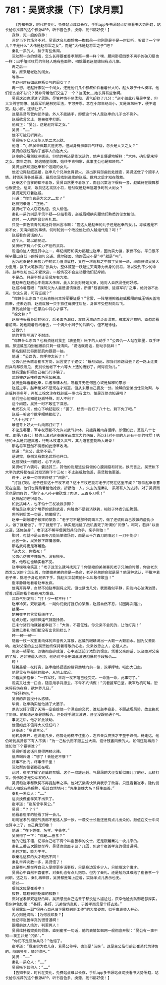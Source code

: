 # 781：吴贤求援（下）【求月票】
        【告知书友，时代在变化，免费站点难以长存，手机app多书源站点切换看书大势所趋，站长给你推荐的这个换源APP，听书音色多、换源、找书都好使！】
       寂静，死一般的寂静！
       若非当下的场合不对，吴贤这会儿都想掏一掏耳朵——他刚刚是不是一时幻听，听错了一个字儿？不是什么“大伟是赵将军之女”，而是“大伟是赵将军之子”吧？
       秦礼一系的人，脑子有些焦湖。
       沉幼梨一方的使者，怎么长得跟崔善孝那厮一模一样？嘿，腰间那把四季不离手的破刀扇也一样；出手阻拦杖罚的年轻人略有些面熟，相貌跟老赵他媳妇有点儿像。
       再之后——
       哦，原来是老赵的闺女。
       等等——
       老赵何时有如此魁梧英气的闺女了？
       再一想，老赵好像就一个闺女，还是他们几个叔叔伯伯看着长大的，赵大娘子什么模样，他们怎么会不认识？莫非背着他们又生了一个？这闺女……她长得有些急啊。
       吴贤这边也理清了思路，尽管神情不见柔和，语气却软了几分：“赵小郎此行虽是孝举，但大义残害同僚、延误军机是触犯军法，不可开恩。念在小郎年纪尚小，又是沉弟帐下，便不追究。赵小郎，还请让开。”
       这是吴贤阵营内部矛盾，外人不能插手，即便这个外人是赵奉的儿子也不例外。
       赵威欲言又止，但被崔孝打断。
       他纠正：“吴公，这是赵将军之女。”
       吴贤：“……”
       他不可能幻听两次。
       吴贤帐下众人又陷入第二次沉默。
       他道：“小郎虽未佩戴武胆虎符，但周身有澎湃武气环绕，怎会是大义之女？”
       吴贤的视线落向了当事人的赵大义。
       赵奉的心虽然拔凉拔凉，但他的嘴还是能说话的，他声音僵硬地解释：“大伟，确实是末将之女。数年之前，她逃婚至陇舞，始终不肯归家，此事主公也是知晓的。”
       吴贤当然知道赵奉有个逃婚的女儿。
       他还记得赵威逃婚，赵奉几个兄弟急得冒火，派出家将部曲到处搜查，吴贤还做了个顺手人情，封锁天海各处要道，最后也没找到逃家的赵威。数月之后才知在陇舞。
       赵奉这个当爹的都不着急，吴贤自然更不着急了，而且沉棠治下很有一套，赵威待在陇舞郡也很安全。结果，眼前这名高挑小将，居然就是赵奉逃婚多时的大闺女？
       吴贤死死盯着赵威。
       问道：“你当真是大义之……女？”
       赵威抱拳道：“正是。”
       吴贤帐下众人窃窃私语，没人相信。
       秦礼一系的则是半信半疑——仔细看看，赵威眉眼确实跟他们熟悉的侄女相似。
       这时，一人的声音分外扎耳。
       只见一面色铁青的高壮将领出言冷嘲：“管这人是赵奉的儿子还是赵奉的女儿，亦或者是不男不女，天海内部的事情，何时轮到一个改投他处的人越俎代庖？呵！”
       赵威看向说话的人。
       这个人，她以前见过。
       吴贤帐下有六个实力不俗的武将。
       说话的这人便是其中之一，年纪阅历和实力都超过赵奉，因为实力强，家世不俗，平日很不稀罕跟出身低下的将领打交道。偶尔碰面，他的回应不是“哼”就是“呵”。
       因为赵奉是外来势力中的武力值顶梁柱，又在一次危机之中救了吴贤一命，继而获得吴贤大力重用，拨下大笔款项扩张兵力，整体威望一跃超过天海势力出身的武将，所以受到不少的冷待。赵奉也知自己不受欢迎，一般情况不会主动跟他们起摩擦。
       不是怂，只是不想让吴贤左右为难。
       但赵奉在赵威心中最高大伟岸，此人如此对待她父亲，她对人自然没任何好感。
       赵威冷着眉眼：“我阿父为人最是谨慎谦逊，所谓‘残害同僚、延误军机’之事，绝对做不出来。你这么说，可有证据？”
       “你算什么东西？也有资格问本将军要证据？”言罢，一阵堪堪擦着赵威极限的威压铺天盖地而来，还未近前，赵威就被一只手抓住肩膀往后扯，身体不受控制向后飞。
       直到被徐诠一巴掌拍中背心才停下。
       “徐文释？”
       赵威扭头看身后的徐诠，后者面色潮红，双目因激动而泛着湿意，根本没注意她，直勾勾看着前面。她也顺着视线看去，一个满头小辫子的后脑勺，但不是徐诠。
       公西仇！
       他的背影写满了不耐烦。
       “你算什么东西？也有资格对我主（族圣物）帐下的人动手？”公西仇一人站在那里，双手环胸，那道威压拍到他跟前只剩一缕清风，“说话就说话，别动手挑衅！”
       那名魁梧武将面部肌肉狠狠一抽。
       他道：“公西仇，你手伸太长了！”
       公西仇扭头瞧着崔孝方向，出言提了个建议：“既然如此，那我们原路回去？这一路上连黄烈兵马都没瞧见，更别说他帐下十六等大上造的鬼影了。闲得没劲儿。”
       他有理由怀疑自己被玛玛诈骗了。
       武将被这话噎得面色黑如酱油。
       吴贤垂眸看着赵奉，后者神情木然，瞧着并无任何担心或是解释的意思——
       赵威之事，赵奉绝对不是现在才知道，但从未跟自己提及一分。徐解的堂弟出仕沉幼梨，与赵威共事多年，再加上徐文注在找赵威一事也有出力，怕是连他也知道吧？
       他们担心他知道赵威特殊，对人不利？
       这个问题，吴贤一时不敢往下深思。
       电光石火间，他心下响起轻叹：“罢了，杖责一百打了八十七，剩下免了吧。”
       赵威一听这个数字眼睛都红了。
       “八十七杖？”
       难怪背上好大一片肉都打烂了！
       不论是哪里，军中杖罚都不允许以武气护体，只能靠着肉身硬撑。即便如此，莫说八十七杖，即便八百七十杖也无法对赵奉嵴背造成太大的伤痕，所以针对不同的人还有不同的杖罚！执行的士兵是武胆武者，行刑木杖灌入武气，其力道甚至能断人嵴骨！
       那名将军显然不情愿如此潦草收场。
       他道：“主公，此举不妥。”
       话说完，身侧又有数名武将也开口。
       赵威视线一扫而过，心下大骇。
       吴贤帐下六骁将，囊括其三，其他的则是这些将领的心腹拥趸和好友。换而言之，吴贤帐下大半的武将都在反对取消剩下十三杖！不止赵威脸色差，吴贤脸色更差。
       终于，赵奉一句冷笑终结了“闹剧”。
       “打就打呗，老子还怕这十三杖不成？这十三杖还能将老子打死在这里不成？”哪怕赵奉愿意死在这里，他们也得跪着给他抢救，折损他一人，失去的是秦礼一系所有人的支持，对于吴贤而言也是肉疼的，“那个王八孙子被砍成了肉泥，三百多刀呢！”
       赵威起初还很着急。
       如此挑衅人，也不怕十三杖被做手脚？
       哪怕是赵奉这个境界的武胆武者，内脏也不是钢浇铁铸，相较于体表仍旧脆弱。
       但听到后面一句话，她傻眼了。
       赵奉一副破罐子破摔的架势：“老子可不是那种两面三刀，做了还谎称自己没做的虚伪小人。做了就是做了，干了就是干了。确实是拖延了战机害死了所谓的‘同僚’。呵呵，若非‘以彼之道，还施彼身’，老子还不稀罕借黄烈兵马的手，亲手剁他！”
       那时，可就不是三百多刀能简单收场的，而是三千六百刀的凌迟！一刀不能少！
       此言一出，吴贤帐下群情激奋。
       那名武将更是寒着脸。
       “赵大义，你找死！”
       公西仇仿佛不懂眼色，没有挪步。
       嗯，他现在也确实看不见。
       赵奉嘿嘿冷笑道：“老子这怎么就叫找死了？你婆娘的弟弟害死老子兄弟的时候，你这老东西怎么说的？怎么着，你婆娘弟弟的命是一条命，老子兄弟的命就是屎？他没种承认，不敢冲着老子来，挑老子身边兄弟下手，我赵大义就教他什么叫敢作敢当！”
       崔孝静静地看着赵奉发疯。
       他离开得早，自然不知赵奉副将之死，但也猜出几分。表面看似平静，实则内心波涛汹涌，捏着刀扇的指节都在用力发白。
       武将气到发抖：“打！少一杖不行！”
       赵奉冷笑，双眼紧闭，一副你们爱打就打的架势，赵威自然不忍，试图再次阻拦。
       结果——
       她被崔孝的言灵捆缚住了。
       这点力道，她稍微运气就能挣脱。
       还未付诸行动就被崔孝拦下：“大伟，不要任性，你父亲不会死的，让他打完！”
       没瞧见秦礼他们都没有出言阻拦么？
       砰——砰——砰——
       随着一杖一杖重击肉体的声音传入耳膜，赵威的眼睛涌出一大颗一大颗泪水。因为父辈影响，她对父亲的主公吴贤始终保持着尊敬的心态。父亲效忠之人，必是人杰。
       但这一顿军杖，滤镜彻底碎成渣，心中还泛起了浓烈的恨意。凭着父亲的话，以及她对父亲的了解，若非被逼入绝境，他绝对不会用如此激进粗暴的手段报仇……
       砰！
       随着最后一杖打完，赵奉始终挺直的嵴背勐地向前一倒，双手撑地，呕出大口血。
       他晃晃有些晕眩的脑子，从地上爬起。
       冲着吴贤抱拳：“一百军杖，末将一杖不落已经受完。一命抵一命，此事可了。”
       说完又吐出一口血，随意用手背擦去，不卑不亢请假：“沉君援军已至，我军危机可解。恕末将有伤在身，欲休养几日。”
       “好好养伤。”
       吴贤的声音没什么感情。
       毕竟，赵奉确实给他捅了大篓子。
       原先说好了回了天海一定会给他一个满意的交代，谁知赵奉变卦，不顾战场局势，故意拖死了同僚。他知道赵奉是想报仇，但处理手段太激进，甚至没跟他通个气。
       事发之后，他才如此被动。
       他便如此不值得大义信任吗？
       赵奉道：“多谢主公。”
       他转身离开，但没走几步，伤势让他稳不住重心，左右亲兵搀扶才不至于跌倒。待走远，他仍听到吴贤帐下有人不满：“为一己私仇而不顾主公大局，设计残害同僚的人，如何还能再用？谁知他下个要害谁？”
       吴贤听着这话只觉得两颊火辣。
       低声喝斥道：“够了！丢脸还不够？”
       好事不出门，坏事传千里！
       沉幼梨的使者都还在呢。
       此时，崔孝才解了赵威的禁锢。这个一向雄赳赳、气昂昂的大侄女却似蔫儿了的花，无精打采，仿佛她才是受军杖的人。
       吴贤和崔孝都默契不再提赵奉之事。他对沉棠痛快派兵表示了欣喜，只是看着崔孝，隐约觉得此人相貌有些眼熟，极其自然地问：“先生尊姓大名？好生面善。”
       秦礼一系众人：“……”
       这次换做崔孝笑不出来了。
       崔孝道：“崔某曾事吴公。”
       吴贤：“？？？”
       他看着崔孝的脸看了好一会儿。
       明明崔孝的相貌气质都不是路人那一款，一袭文士长袍还是有点儿出众的。颜值在文士中间也算中上了，自己竟无印象？
       他道：“在下姓崔，名孝，字善孝。”
       吴贤懵了一下：“你是……善孝？”
       他的记性不错，记得自己帐下有个叫崔善孝的文士，还是跟着秦礼一块儿来的。
       秦礼三番五次跟他举荐，吴贤也给面子见了几回，但这个崔善孝真的很普通啊。
       无甚才能，能力平平。
       跟秦礼这样的大才截然不同！
       秦礼举荐次数一多，吴贤悟了！
       这是秦礼想举荐自己人掌控更多话事权，只是身边没多少人，只能推这个庸才。
       吴贤心中自然不喜崔孝，对秦礼也有点儿抱怨。但为了秦礼，还是勉为其难给了崔善孝一个闲职。这之后，秦礼再举荐，吴贤都是嘴上应着，实际半点儿表示也无。
       所以——
       眼前这位是崔善孝？
       寂静，尴尬到想抠脚的寂静！
       面对崔孝那双坦然的眸，吴贤感觉自己这辈子都没这么尴尬过，庆幸他脸皮防御足够厚实，看似神色如常：“甚好，甚好，沉弟性情宽和，于善孝而言是个好去处。”
       吴贤露出一副“很开心自己旧下属找到新工作”的大度姿态，似乎由衷替人开心。
       内心则是滴咕：【为何没印象？】
       他记得崔善孝真的很普通啊！
       跟眼前这人绝对，判若两人！
       吴贤维持着完美的假象，直到崔孝一句话，他的表情如蜘网一般彻底开裂：“吴公有一事不知——我主非是‘沉弟’。”
       “你们不是沉弟兵马？”他懵了。
       崔孝道：“我主实为女儿身，若吴公称呼，也当是‘沉妹’。这是主公临行前让崔某代为转告的，隐瞒多年，情非得已。”
       吴贤：“……”
       秦礼一系众人：“……”
       吴贤帐下其他人：“……”
       【告知书友，时代在变化，免费站点难以长存，手机app多书源站点切换看书大势所趋，站长给你推荐的这个换源APP，听书音色多、换源、找书都好使！】